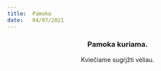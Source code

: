 ```yaml
---
title:  Pamoka
date:   04/07/2021
---
```


### <center>Pamoka kuriama.</center>
<center>Kviečiame sugrįžti vėliau.</center>